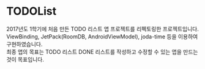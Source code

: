 # TODOList
2017년도 1학기에 처음 만든 TODO 리스트 앱 프로젝트를 리펙토링한 프로젝트입니다.  
ViewBinding, JetPack(RoomDB, AndroidViewModel), joda-time 등을 이용하여 구현하였습니다.  
최종 앱의 목표는 TODO 리스트 DONE 리스트를 작성하고 수정할 수 있는 앱을 만드는 것이 목표입니다.  
